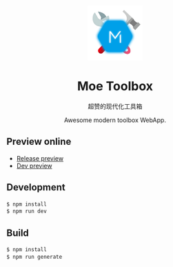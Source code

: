 <p align="center"><img src="/static/icon.png" alt="Logo" width="128" height="128" style="max-width: 100%;"></p>
<h1 align="center">Moe Toolbox</h1>
<p align="center">超赞的现代化工具箱</p>
<p align="center">Awesome modern toolbox WebApp.</p>

## Preview online

* [Release preview](https://mtoolbox.now.sh/)
* [Dev preview](https://mtoolbox-dev.now.sh/)

## Development

```bash
$ npm install
$ npm run dev
```

## Build

```bash
$ npm install
$ npm run generate
```
